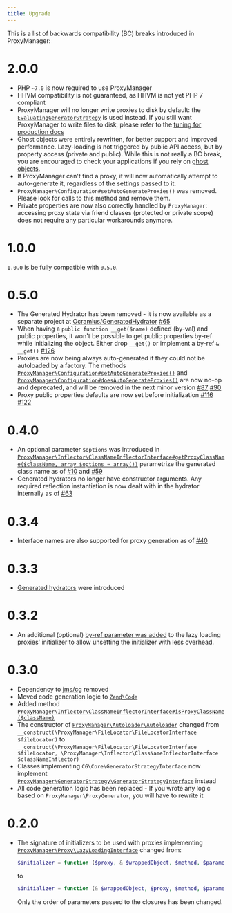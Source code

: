 ```yaml
---
title: Upgrade
---
```


This is a list of backwards compatibility (BC) breaks introduced in ProxyManager:

# 2.0.0

 * PHP `~7.0` is now required to use ProxyManager
 * HHVM compatibility is not guaranteed, as HHVM is not yet PHP 7 compliant
 * ProxyManager will no longer write proxies to disk by default:
   the [`EvaluatingGeneratorStrategy`](src/GeneratorStrategy/EvaluatingGeneratorStrategy.php) is used instead.
   If you still want ProxyManager to write files to disk, please refer to the [tuning for production docs](docs/tuning-for-production.md)
 * Ghost objects were entirely rewritten, for better support and improved performance. Lazy-loading is not
   triggered by public API access, but by property access (private and public). While this is not really a BC
   break, you are encouraged to check your applications if you rely on [ghost objects](docs/lazy-loading-ghost-object.md).
 * If ProxyManager can't find a proxy, it will now automatically attempt to auto-generate it, regardless of
   the settings passed to it.
 * `ProxyManager\Configuration#setAutoGenerateProxies()` was removed. Please look for calls to this method and
   remove them.
 * Private properties are now also correctly handled by `ProxyManager`: accessing proxy state via friend classes
   (protected or private scope) does not require any particular workarounds anymore.
 
# 1.0.0

`1.0.0` is be fully compatible with `0.5.0`.

# 0.5.0

 * The Generated Hydrator has been removed - it is now available as a separate project
   at [Ocramius/GeneratedHydrator](https://github.com/Ocramius/GeneratedHydrator) [#65](https://github.com/Ocramius/ProxyManager/pull/65)
 * When having a `public function __get($name)` defined (by-val) and public properties, it won't be possible to get public
   properties by-ref while initializing the object. Either drop `__get()` or implement
   a by-ref `& __get()` [#126](https://github.com/Ocramius/ProxyManager/pull/126)
 * Proxies are now being always auto-generated if they could not be autoloaded by a factory. The methods
   [`ProxyManager\Configuration#setAutoGenerateProxies()`](https://github.com/Ocramius/ProxyManager/blob/0.5.0-BETA2/src/ProxyManager/Configuration.php#L67)
   and [`ProxyManager\Configuration#doesAutoGenerateProxies()`](https://github.com/Ocramius/ProxyManager/blob/0.5.0-BETA2/src/ProxyManager/Configuration.php#L75)
   are now no-op and deprecated, and will be removed in the next minor
   version [#87](https://github.com/Ocramius/ProxyManager/pull/87) [#90](https://github.com/Ocramius/ProxyManager/pull/90)
 * Proxy public properties defaults are now set before initialization [#116](https://github.com/Ocramius/ProxyManager/pull/116) [#122](https://github.com/Ocramius/ProxyManager/pull/122)

# 0.4.0

 * An optional parameter `$options` was introduced
   in [`ProxyManager\Inflector\ClassNameInflectorInterface#getProxyClassName($className, array $options = array())`](https://github.com/Ocramius/ProxyManager/blob/master/src/ProxyManager/Inflector/ClassNameInflectorInterface.php)
   parametrize the generated class name as of [#10](https://github.com/Ocramius/ProxyManager/pull/10)
   and [#59](https://github.com/Ocramius/ProxyManager/pull/59)
 * Generated hydrators no longer have constructor arguments. Any required reflection instantiation is now dealt with
   in the hydrator internally as of [#63](https://github.com/Ocramius/ProxyManager/pull/63)

# 0.3.4

 * Interface names are also supported for proxy generation as of [#40](https://github.com/Ocramius/ProxyManager/pull/40)

# 0.3.3

 * [Generated hydrators](https://github.com/Ocramius/ProxyManager/tree/master/docs/generated-hydrator.md) were introduced

# 0.3.2

 * An additional (optional) [by-ref parameter was added](https://github.com/Ocramius/ProxyManager/pull/31) 
   to the lazy loading proxies' initializer to allow unsetting the initializer with less overhead.

# 0.3.0

 * Dependency to [jms/cg](https://github.com/schmittjoh/cg-library) removed
 * Moved code generation logic to [`Zend\Code`](https://github.com/zendframework/zf2)
 * Added method [`ProxyManager\Inflector\ClassNameInflectorInterface#isProxyClassName($className)`](https://github.com/Ocramius/ProxyManager/blob/master/src/ProxyManager/Inflector/ClassNameInflectorInterface.php)
 * The constructor of [`ProxyManager\Autoloader\Autoloader`](https://github.com/Ocramius/ProxyManager/blob/master/src/ProxyManager/Autoloader/Autoloader.php)
   changed from `__construct(\ProxyManager\FileLocator\FileLocatorInterface $fileLocator)` to
   `__construct(\ProxyManager\FileLocator\FileLocatorInterface $fileLocator, \ProxyManager\Inflector\ClassNameInflectorInterface $classNameInflector)`
 * Classes implementing `CG\Core\GeneratorStrategyInterface` now implement
   [`ProxyManager\GeneratorStrategy\GeneratorStrategyInterface`](https://github.com/Ocramius/ProxyManager/blob/master/src/ProxyManager/GeneratorStrategy/GeneratorStrategyInterface.php)
   instead
 * All code generation logic has been replaced - If you wrote any logic based on `ProxyManager\ProxyGenerator`, you will
   have to rewrite it

# 0.2.0

 * The signature of initializers to be used with proxies implementing
   [`ProxyManager\Proxy\LazyLoadingInterface`](https://github.com/Ocramius/ProxyManager/blob/master/src/ProxyManager/Proxy/LazyLoadingInterface.php)
   changed from:

   ```php
   $initializer = function ($proxy, & $wrappedObject, $method, $parameters) {};
   ```

   to

   ```php
   $initializer = function (& $wrappedObject, $proxy, $method, $parameters) {};
   ```

   Only the order of parameters passed to the closures has been changed.
